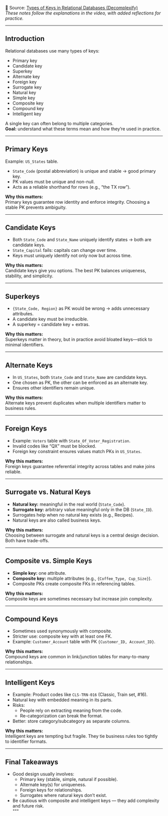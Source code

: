 🎥 Source: [Types of Keys in Relational Databases (Decomplexify)](https://www.youtube.com/watch?v=8wUUMOKAK-c)  
*These notes follow the explanations in the video, with added reflections for practice.*

---

## Introduction
Relational databases use many types of keys:  
- Primary key  
- Candidate key  
- Superkey  
- Alternate key  
- Foreign key  
- Surrogate key  
- Natural key  
- Simple key  
- Composite key  
- Compound key  
- Intelligent key  

A single key can often belong to multiple categories.  
**Goal:** understand what these terms mean and how they’re used in practice.  

---

## Primary Keys
Example: `US_States` table.  
- `State_Code` (postal abbreviation) is unique and stable → good primary key.  
- PK values must be unique and non-null.  
- Acts as a reliable shorthand for rows (e.g., “the TX row”).  

**Why this matters:**  
Primary keys guarantee row identity and enforce integrity. Choosing a stable PK prevents ambiguity.  

---

## Candidate Keys
- Both `State_Code` and `State_Name` uniquely identify states → both are candidate keys.  
- `State_Capital` fails: capitals can change over time.  
- Keys must uniquely identify not only now but across time.  

**Why this matters:**  
Candidate keys give you options. The best PK balances uniqueness, stability, and simplicity.  

---

## Superkeys
- `{State_Code, Region}` as PK would be wrong → adds unnecessary attributes.  
- A candidate key must be irreducible.  
- A superkey = candidate key + extras.  

**Why this matters:**  
Superkeys matter in theory, but in practice avoid bloated keys—stick to minimal identifiers.  

---

## Alternate Keys
- In `US_States`, both `State_Code` and `State_Name` are candidate keys.  
- One chosen as PK, the other can be enforced as an alternate key.  
- Ensures other identifiers remain unique.  

**Why this matters:**  
Alternate keys prevent duplicates when multiple identifiers matter to business rules.  

---

## Foreign Keys
- Example: `Voters` table with `State_Of_Voter_Registration`.  
- Invalid codes like “QX” must be blocked.  
- Foreign key constraint ensures values match PKs in `US_States`.  

**Why this matters:**  
Foreign keys guarantee referential integrity across tables and make joins reliable.  

---

## Surrogate vs. Natural Keys
- **Natural key:** meaningful in the real world (`State_Code`).  
- **Surrogate key:** arbitrary value meaningful only in the DB (`State_ID`).  
- Surrogates help when no natural key exists (e.g., Recipes).  
- Natural keys are also called business keys.  

**Why this matters:**  
Choosing between surrogate and natural keys is a central design decision. Both have trade-offs.  

---

## Composite vs. Simple Keys
- **Simple key:** one attribute.  
- **Composite key:** multiple attributes (e.g., `{Coffee_Type, Cup_Size}`).  
- Composite PKs create composite FKs in referencing tables.  

**Why this matters:**  
Composite keys are sometimes necessary but increase join complexity.  

---

## Compound Keys
- Sometimes used synonymously with composite.  
- Stricter use: composite key with at least one FK.  
- Example: `Customer_Account` table with PK `{Customer_ID, Account_ID}`.  

**Why this matters:**  
Compound keys are common in link/junction tables for many-to-many relationships.  

---

## Intelligent Keys
- Example: Product codes like `CLS-TRN-016` (Classic, Train set, #16).  
- Natural key with embedded meaning in its parts.  
- Risks:  
  - People rely on extracting meaning from the code.  
  - Re-categorization can break the format.  
- Better: store category/subcategory as separate columns.  

**Why this matters:**  
Intelligent keys are tempting but fragile. They tie business rules too tightly to identifier formats.  

---

## Final Takeaways
- Good design usually involves:  
  - Primary key (stable, simple, natural if possible).  
  - Alternate key(s) for uniqueness.  
  - Foreign keys for relationships.  
  - Surrogates where natural keys don’t exist.  
- Be cautious with composite and intelligent keys — they add complexity and future risk.  
"""
